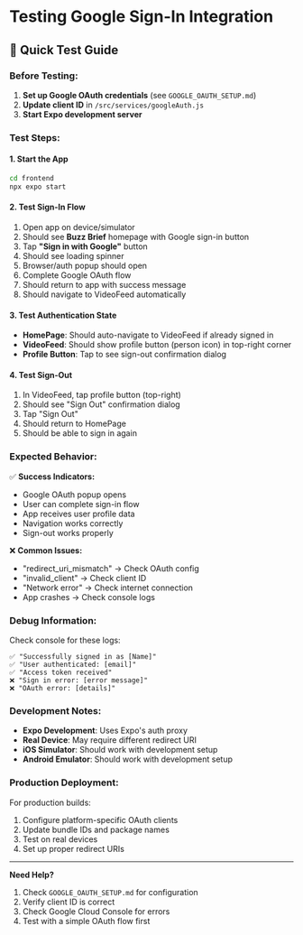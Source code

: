 # Testing Google Sign-In Integration

## 🚀 Quick Test Guide

### Before Testing:

1. **Set up Google OAuth credentials** (see `GOOGLE_OAUTH_SETUP.md`)
2. **Update client ID** in `/src/services/googleAuth.js`
3. **Start Expo development server**

### Test Steps:

#### 1. Start the App

```bash
cd frontend
npx expo start
```

#### 2. Test Sign-In Flow

1. Open app on device/simulator
2. Should see **Buzz Brief** homepage with Google sign-in button
3. Tap **"Sign in with Google"** button
4. Should see loading spinner
5. Browser/auth popup should open
6. Complete Google OAuth flow
7. Should return to app with success message
8. Should navigate to VideoFeed automatically

#### 3. Test Authentication State

- **HomePage**: Should auto-navigate to VideoFeed if already signed in
- **VideoFeed**: Should show profile button (person icon) in top-right corner
- **Profile Button**: Tap to see sign-out confirmation dialog

#### 4. Test Sign-Out

1. In VideoFeed, tap profile button (top-right)
2. Should see "Sign Out" confirmation dialog
3. Tap "Sign Out"
4. Should return to HomePage
5. Should be able to sign in again

### Expected Behavior:

✅ **Success Indicators:**

- Google OAuth popup opens
- User can complete sign-in flow
- App receives user profile data
- Navigation works correctly
- Sign-out works properly

❌ **Common Issues:**

- "redirect_uri_mismatch" → Check OAuth config
- "invalid_client" → Check client ID
- "Network error" → Check internet connection
- App crashes → Check console logs

### Debug Information:

Check console for these logs:

```
✅ "Successfully signed in as [Name]"
✅ "User authenticated: [email]"
✅ "Access token received"
❌ "Sign in error: [error message]"
❌ "OAuth error: [details]"
```

### Development Notes:

- **Expo Development**: Uses Expo's auth proxy
- **Real Device**: May require different redirect URI
- **iOS Simulator**: Should work with development setup
- **Android Emulator**: Should work with development setup

### Production Deployment:

For production builds:

1. Configure platform-specific OAuth clients
2. Update bundle IDs and package names
3. Test on real devices
4. Set up proper redirect URIs

---

**Need Help?**

1. Check `GOOGLE_OAUTH_SETUP.md` for configuration
2. Verify client ID is correct
3. Check Google Cloud Console for errors
4. Test with a simple OAuth flow first
